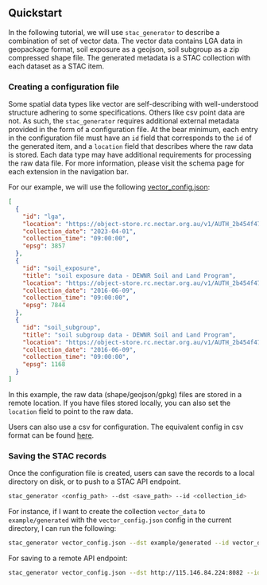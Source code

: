 ## Quickstart

In the following tutorial, we will use `stac_generator` to describe a combination of set of vector data. The vector data contains LGA data in geopackage format, soil exposure as a geojson, soil subgroup as a zip compressed shape file. The generated metadata is a STAC collection with each dataset as a STAC item.

### Creating a configuration file

Some spatial data types like vector are self-describing with well-understood structure adhering to some specifications. Others like csv point data are not. As such, the `stac_generator` requires additional external metadata provided in the form of a configuration file. At the bear minimum, each entry in the configuration file must have an `id` field that corresponds to the `id` of the generated item, and a `location` field that describes where the raw data is stored. Each data type may have additional requirements for processing the raw data file. For more information, please visit the schema page for each extension in the navigation bar.

For our example, we will use the following [vector_config.json](https://object-store.rc.nectar.org.au/v1/AUTH_2b454f47f2654ab58698afd4b4d5eba7/mccn-test-data/documentation/vector_config.json):

```json
[
  {
    "id": "lga",
    "location": "https://object-store.rc.nectar.org.au/v1/AUTH_2b454f47f2654ab58698afd4b4d5eba7/mccn-test-data/unit_tests/vector/data/lga.gpkg",
    "collection_date": "2023-04-01",
    "collection_time": "09:00:00",
    "epsg": 3857
  },
  {
    "id": "soil_exposure",
    "title": "soil exposure data - DEWNR Soil and Land Program",
    "location": "https://object-store.rc.nectar.org.au/v1/AUTH_2b454f47f2654ab58698afd4b4d5eba7/mccn-test-data/unit_tests/vector/data/soil_exposure.geojson",
    "collection_date": "2016-06-09",
    "collection_time": "09:00:00",
    "epsg": 7844
  },
  {
    "id": "soil_subgroup",
    "title": "soil subgroup data - DEWNR Soil and Land Program",
    "location": "https://object-store.rc.nectar.org.au/v1/AUTH_2b454f47f2654ab58698afd4b4d5eba7/mccn-test-data/unit_tests/vector/data/soil_subgroup.zip",
    "collection_date": "2016-06-09",
    "collection_time": "09:00:00",
    "epsg": 1168
  }
]

```

In this example, the raw data (shape/geojson/gpkg) files are stored in a remote location. If you have files stored locally, you can also set the `location` field to point to the raw data.

Users can also use a csv for configuration. The equivalent config in csv format can be found [here](https://object-store.rc.nectar.org.au/v1/AUTH_2b454f47f2654ab58698afd4b4d5eba7/mccn-test-data/documentation/vector_config.csv).

### Saving the STAC records

Once the configuration file is created, users can save the records to a local directory on disk, or to push to a STAC API endpoint.

```bash
stac_generator <config_path> --dst <save_path> --id <collection_id>
```

For instance, if I want to create the collection `vector_data` to `example/generated` with the `vector_config.json` config in the current directory, I can run the following:

```bash
stac_generator vector_config.json --dst example/generated --id vector_data
```

For saving to a remote API endpoint:

```bash
stac_generator vector_config.json --dst http://115.146.84.224:8082 --id vector_data
```
